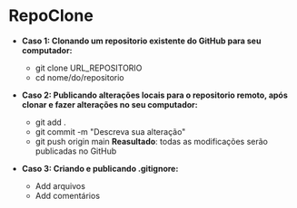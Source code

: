 # **RepoClone**

- **Caso 1: Clonando um repositorio existente do GitHub para seu computador:**
  - git clone URL_REPOSITORIO
  - cd nome/do/repositorio

- **Caso 2: Publicando alterações locais para o repositorio remoto, após clonar e fazer alterações no seu computador:**
  - git add .
  - git commit -m "Descreva sua alteração"
  - git push origin main **Reasultado**: todas as modificações serão publicadas no GitHub

- **Caso 3: Criando e publicando .gitignore:**
  - Add arquivos
  - Add comentários